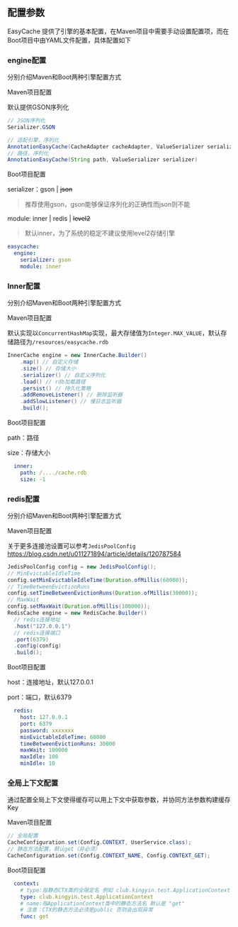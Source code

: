## 配置参数

EasyCache 提供了引擎的基本配置，在Maven项目中需要手动设置配置项，而在Boot项目中由YAML文件配置，具体配置如下

### engine配置

分别介绍Maven和Boot两种引擎配置方式

Maven项目配置

默认提供GSON序列化

```java
// JSON序列化
Serializer.GSON
```

```java
// 适配引擎，序列化
AnnotationEasyCache(CacheAdapter cacheAdapter, ValueSerializer serializer);
// 路径，序列化
AnnotationEasyCache(String path, ValueSerializer serializer)
```

Boot项目配置

serializer：gson | ~~json~~

> 推荐使用gson，gson能够保证序列化的正确性而json则不能

module: inner | redis | ~~level2~~

> 默认inner，为了系统的稳定不建议使用level2存储引擎

```yaml
easycache:
  engine:
    serializer: gson
    module: inner
```

### Inner配置

分别介绍Maven和Boot两种引擎配置方式

Maven项目配置

默认实现以`ConcurrentHashMap`实现，最大存储值为`Integer.MAX_VALUE`，默认存储路径为`/resources/easycache.rdb`

```java
InnerCache engine = new InnerCache.Builder()
    .map() // 自定义存储
    .size() // 存储大小
    .serializer() // 自定义序列化
    .load() // rdb加载路径
    .persist() // 持久化策略
    .addRemoveListener() // 删除监听器
    .addSlowListener() // 慢日志监听器
    .build();
```

Boot项目配置

path：路径

size：存储大小

```yaml
  inner:
    path: /..../cache.rdb
    size: -1
```

### redis配置

分别介绍Maven和Boot两种引擎配置方式

Maven项目配置

关于更多连接池设置可以参考`JedisPoolConfig` https://blog.csdn.net/u011271894/article/details/120787584

```java
JedisPoolConfig config = new JedisPoolConfig();
// MinEvictableIdleTime
config.setMinEvictableIdleTime(Duration.ofMillis(60000));
// TimeBetweenEvictionRuns
config.setTimeBetweenEvictionRuns(Duration.ofMillis(30000));
// MaxWait
config.setMaxWait(Duration.ofMillis(100000));
RedisCache engine = new RedisCache.Builder()
  // redis连接地址
  .host("127.0.0.1")
  // redis连接端口
  .port(6379)
  .config(config)
  .build();
```

Boot项目配置

host：连接地址，默认127.0.0.1

port：端口，默认6379

```yaml
  redis:
    host: 127.0.0.1
    port: 6379
    password: xxxxxxx
    minEvictableIdleTime: 60000
    timeBetweenEvictionRuns: 30000
    maxWait: 100000
    maxIdle: 100
    minIdle: 10
```

### 全局上下文配置

通过配置全局上下文使得缓存可以用上下文中获取参数，并协同方法参数构建缓存Key

Maven项目配置

```java
// 全局配置
CacheConfiguration.set(Config.CONTEXT, UserService.class);
// 静态方法配置，默认get（非必须）
CacheConfiguration.set(Config.CONTEXT_NAME, Config.CONTEXT_GET);
```

Boot项目配置

```yaml
  context:
    # type:指静态CTX类的全限定名 例如 club.kingyin.test.ApplicationContext
    type: club.kingyin.test.ApplicationContext
    # name:指ApplicationContext类中的静态方法名 默认是 "get"
    # 注意：CTX的静态方法必须是public 否则会出现异常
    func: get
```

